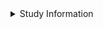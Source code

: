 <details>
<summary>Study Information</summary>

We are asking you this question because you have agreed to be part of our research study, "Understanding Developers' Addition and Removal of Type Annotations" (UNL IRB 23988).  Additional information about this study is available from [the study website](https://cse-rdyer-05.unl.edu/tcbot{% url 'home' %}).  You may opt out of this study at any time, using the following commands:

 - `@{{ BOT_NAME }}[bot] OPTOUT`
    * If you would like the bot to stop sending you comments, and wish to no longer participate in the study.
 - `@{{ BOT_NAME }}[bot] REMOVE`
    * If you would like your data removed from the study.  This will additionally opt you out of participation.  We will retain only documentation of your consent, and the request to remove your data from the study.
</details>
